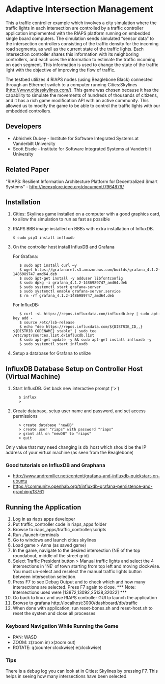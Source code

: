 # Adaptive Intersection Management

This a traffic controller example which involves a city simulation where the traffic lights in each intersection are controlled by a traffic controller application implemented with the RIAPS platform running on embedded single board computers. The simulation sends simulated “sensor data” to the intersection controllers consisting of the traffic density for the incoming road segments, as well as the current state of the traffic lights. Each intersection controller shares this information with its neighboring controllers, and each uses the information to estimate the traffic incoming on each segment. This information is used to change the state of the traffic light with the objective of improving the flow of traffic.

The testbed utilizes 4 RIAPS nodes (using Beaglebone Black) connected through an Ethernet switch to a computer running Cities:Skylines (http://www.citiesskylines.com/). This game was chosen because it has the capability to simulate the movements of hundreds of thousands of citizens, and it has a rich game modification API with an active community. This allowed us to modify the game to be able to control the traffic lights with our embedded controllers.

## Developers

- Abhishek Dubey - Institute for Software Integrated Systems at Vanderbilt University
- Scott Eisele - Institute for Software Integrated Systems at Vanderbilt University

## Related Paper

"RIAPS: Resilient Information Architecture Platform for Decentralized Smart Systems" - http://ieeexplore.ieee.org/document/7964879/

## Installation

1. Cities: Skylines game installed on a computer with a good graphics card, to allow the simulation to run as fast as possible

2. RIAPS BBB image installed on BBBs with extra installation of InfluxDB. 
    
   ```
   $ sudo pip3 install influxdb
   ```
   
3. On the controller host install InfluxDB and Grafana
   
   For Grafana:
   
   ```
      $ sudo apt install curl –y     
      $ wget https://grafanarel.s3.amazonaws.com/builds/grafana_4.1.2-1486989747_amd64.deb     
      $ sudo apt-get install -y adduser libfontconfig      
      $ sudo dpkg -i grafana_4.1.2-1486989747_amd64.deb      
      $ sudo systemctl start grafana-server      
      $ sudo systemctl enable grafana-server.service     
      $ rm -rf grafana_4.1.2-1486989747_amd64.deb
   ```
      
   For InfluxDB:
   
   ```
      $ curl -sL https://repos.influxdata.com/influxdb.key | sudo apt-key add -      
      $ source /etc/lsb-release     
      $ echo "deb https://repos.influxdata.com/${DISTRIB_ID,,} ${DISTRIB_CODENAME} stable" | sudo tee /etc/apt/sources.list.d/influxdb.list     
      $ sudo apt-get update -y && sudo apt-get install influxdb -y      
      $ sudo systemctl start influxdb
   ```
   
4. Setup a database for Grafana to utilize
   
## InfluxDB Database Setup on Controller Host (Virtual Machine)

1. Start InfluxDB.  Get back new interactive prompt ('>')

```
      $ influx
      >
```

2. Create database, setup user name and password, and set access permissions

```
      > create database "newDB"
      > create user "riaps" with password "riaps"
      > grant all on "newDB" to "riaps"
      > quit
```

Only value that may need changing is db_host which should be the IP address of your virtual machine (as seen from the Beaglebone)

### Good tutorials on InfluxDB and Graphana

- http://www.andremiller.net/content/grafana-and-influxdb-quickstart-on-ubuntu
- https://community.openhab.org/t/influxdb-grafana-persistence-and-graphing/13761


## Running the Application
 
1) Log in as riaps apps developer
2) Put traffic_controller code in riaps_apps folder
3) Browse to riaps_apps/traffic_controller/scripts
4) Run ./launch-terminals
5) Go to windows and launch cities skylines
6) Load game > Anna (as saved game)
7) In the game, navigate to the desired intersection (NE of the top roundabout, middle of the street grid)
8) Select Traffic President button > Manual traffic lights and select the 4 intersections in 'NE' of town starting from top left and moving clockwise. You must un-select and reselect the manual traffic lights button between intersection selection.
9) Press F7 to see Debug Output and to check which and how many intersections are selected.  Press F7 again to close.
   *** Note:  Intersections used were [13872,13092,25138,32022] ***
10) Go back to linux and use RIAPS controller GUI to launch the application
11) Browse to grafana http://localhost:3000/dashboard/db/traffic
12) When done with application, run reset-bones.sh and reset-host.sh to reset the system and close all processes

### Keyboard Navigation While Running the Game

- PAN: WASD 
- ZOOM: z(zoom in) x(zoom out) 
- ROTATE: q(counter clockwise) e(clockwise)

### Tips 

There is a debug log you can look at in Cities: Skylines by pressing F7.  This helps in seeing how many intersections have been selected.
